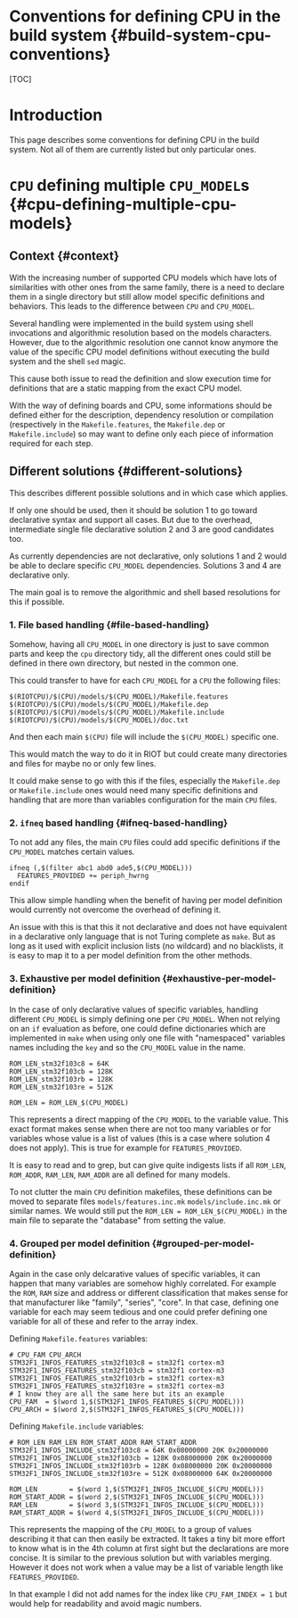 Conventions for defining CPU in the build system {#build-system-cpu-conventions}
================================================

[TOC]

Introduction
============

This page describes some conventions for defining CPU in the build system.
Not all of them are currently listed but only particular ones.


`CPU` defining multiple `CPU_MODEL`s         {#cpu-defining-multiple-cpu-models}
====================================

Context                                                               {#context}
-------

With the increasing number of supported CPU models which have lots of
similarities with other ones from the same family, there is a need to declare
them in a single directory but still allow model specific definitions
and behaviors. This leads to the difference between `CPU` and `CPU_MODEL`.

Several handling were implemented in the build system using shell invocations
and algorithmic resolution based on the models characters.
However, due to the algorithmic resolution one cannot know anymore the value of
the specific CPU model definitions without executing the build system and the
shell `sed` magic.

This cause both issue to read the definition and slow execution time for
definitions that are a static mapping from the exact CPU model.

With the way of defining boards and CPU, some informations should be defined
either for the description, dependency resolution or compilation
(respectively in the `Makefile.features`, the `Makefile.dep` or `Makefile.include`)
so may want to define only each piece of information required for each step.


Different solutions                                       {#different-solutions}
-------------------

This describes different possible solutions and in which case which applies.

If only one should be used, then it should be solution 1 to go toward
declarative syntax and support all cases.
But due to the overhead, intermediate single file declarative solution 2 and 3
are good candidates too.

As currently dependencies are not declarative, only solutions 1 and 2 would be
able to declare specific `CPU_MODEL` dependencies. Solutions 3 and 4 are
declarative only.

The main goal is to remove the algorithmic and shell based resolutions for this
if possible.


### 1. File based handling                                {#file-based-handling}

Somehow, having all `CPU_MODEL` in one directory is just to save common
parts and keep the `cpu` directory tidy, all the different ones could still
be defined in there own directory, but nested in the common one.

This could transfer to have for each `CPU_MODEL` for a `CPU` the following files:

~~~~~~~~~~~~~~~~~~~ {.mk}
$(RIOTCPU)/$(CPU)/models/$(CPU_MODEL)/Makefile.features
$(RIOTCPU)/$(CPU)/models/$(CPU_MODEL)/Makefile.dep
$(RIOTCPU)/$(CPU)/models/$(CPU_MODEL)/Makefile.include
$(RIOTCPU)/$(CPU)/models/$(CPU_MODEL)/doc.txt
~~~~~~~~~~~~~~~~~~~

And then each main `$(CPU)` file will include the `$(CPU_MODEL)` specific one.

This would match the way to do it in RIOT but could create many
directories and files for maybe no or only few lines.

It could make sense to go with this if the files, especially the
`Makefile.dep` or `Makefile.include` ones would need many specific definitions
and handling that are more than variables configuration for the main `CPU`
files.


### 2. `ifneq` based handling                            {#ifneq-based-handling}

To not add any files, the main `CPU` files could add specific definitions if the
`CPU_MODEL` matches certain values.

~~~~~~~~~~~~~~~~~~~ {.mk}
ifneq (,$(filter abc1 abd0 ade5,$(CPU_MODEL)))
  FEATURES_PROVIDED += periph_hwrng
endif
~~~~~~~~~~~~~~~~~~~

This allow simple handling when the benefit of having per model definition
would currently not overcome the overhead of defining it.

An issue with this is that this it not declarative and does not have equivalent
in a declarative only language that is not Turing complete as `make`.
But as long as it used with explicit inclusion lists (no wildcard) and no
blacklists, it is easy to map it to a per model definition from the other
methods.


### 3. Exhaustive per model definition        {#exhaustive-per-model-definition}

In the case of only declarative values of specific variables, handling different
`CPU_MODEL` is simply defining one per `CPU_MODEL`.
When not relying on an `if` evaluation as before, one could define dictionaries
which are implemented in `make` when using only one file with "namespaced"
variables names including the `key` and so the `CPU_MODEL` value in the name.

~~~~~~~~~~~~~~~~~~~ {.mk}
ROM_LEN_stm32f103c8 = 64K
ROM_LEN_stm32f103cb = 128K
ROM_LEN_stm32f103rb = 128K
ROM_LEN_stm32f103re = 512K

ROM_LEN = ROM_LEN_$(CPU_MODEL)
~~~~~~~~~~~~~~~~~~~

This represents a direct mapping of the `CPU_MODEL` to the variable value.
This exact format makes sense when there are not too many variables or for
variables whose value is a list of values (this is a case where solution 4 does
not apply).
This is true for example for `FEATURES_PROVIDED`.

It is easy to read and to grep, but can give quite indigests lists if all
`ROM_LEN`, `ROM_ADDR`, `RAM_LEN`, `RAM_ADDR` are all defined for many models.

To not clutter the main `CPU` definition makefiles, these definitions can be
moved to separate files `models/features.inc.mk` `models/include.inc.mk` or
similar names. We would still put the `ROM_LEN = ROM_LEN_$(CPU_MODEL)` in the
main file to separate the "database" from setting the value.


### 4. Grouped per model definition              {#grouped-per-model-definition}

Again in the case only delcarative values of specific variables, it can happen
that many variables are somehow highly correlated.
For example the `ROM`, `RAM` size and address or different classification
that makes sense for that manufacturer like "family", "series", "core".
In that case, defining one variable for each may seem tedious and one could
prefer defining one variable for all of these and refer to the array index.

Defining `Makefile.features` variables:

~~~~~~~~~~~~~~~~~~~ {.mk}
# CPU_FAM CPU_ARCH
STM32F1_INFOS_FEATURES_stm32f103c8 = stm32f1 cortex-m3
STM32F1_INFOS_FEATURES_stm32f103cb = stm32f1 cortex-m3
STM32F1_INFOS_FEATURES_stm32f103rb = stm32f1 cortex-m3
STM32F1_INFOS_FEATURES_stm32f103re = stm32f1 cortex-m3
# I know they are all the same here but its an example
CPU_FAM  = $(word 1,$(STM32F1_INFOS_FEATURES_$(CPU_MODEL)))
CPU_ARCH = $(word 2,$(STM32F1_INFOS_FEATURES_$(CPU_MODEL)))
~~~~~~~~~~~~~~~~~~~

Defining `Makefile.include` variables:
~~~~~~~~~~~~~~~~~~~ {.mk}
# ROM_LEN RAM_LEN ROM_START_ADDR RAM_START_ADDR
STM32F1_INFOS_INCLUDE_stm32f103c8 = 64K 0x08000000 20K 0x20000000
STM32F1_INFOS_INCLUDE_stm32f103cb = 128K 0x08000000 20K 0x20000000
STM32F1_INFOS_INCLUDE_stm32f103rb = 128K 0x08000000 20K 0x20000000
STM32F1_INFOS_INCLUDE_stm32f103re = 512K 0x08000000 64K 0x20000000

ROM_LEN        = $(word 1,$(STM32F1_INFOS_INCLUDE_$(CPU_MODEL)))
ROM_START_ADDR = $(word 2,$(STM32F1_INFOS_INCLUDE_$(CPU_MODEL)))
RAM_LEN        = $(word 3,$(STM32F1_INFOS_INCLUDE_$(CPU_MODEL)))
RAM_START_ADDR = $(word 4,$(STM32F1_INFOS_INCLUDE_$(CPU_MODEL)))
~~~~~~~~~~~~~~~~~~~

This represents the mapping of the `CPU_MODEL` to a group of values describing
it that can then easily be extracted. It takes a tiny bit more effort to know
what is in the 4th column at first sight but the declarations are more concise.
It is similar to the previous solution but with variables merging.
However it does not work when a value may be a list of variable length like
`FEATURES_PROVIDED`.

In that example I did not add names for the index like `CPU_FAM_INDEX = 1` but
would help for readability and avoid magic numbers.
